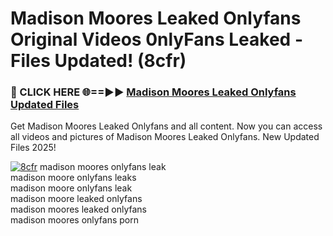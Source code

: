 # Madison Moores Leaked Onlyfans Original Videos 0nlyFans Leaked - Files Updated! (8cfr)

<h3>🔴 CLICK HERE 🌐==►► <a href="https://tinyurl.com/ms9xzufz" rel="nofollow">Madison Moores Leaked Onlyfans Updated Files</a></h3>

Get Madison Moores Leaked Onlyfans and all content. Now you can access all videos and pictures of Madison Moores Leaked Onlyfans. New Updated Files 2025!

[![8cfr](https://i.imgur.com/ppqm5kG.gif)](https://tinyurl.com/ms9xzufz)
madison moores onlyfans leak<br>
madison moore onlyfans leaks<br>
madison moore onlyfans leak<br>
madison moore leaked onlyfans<br>
madison moores leaked onlyfans<br>
madison moores onlyfans porn